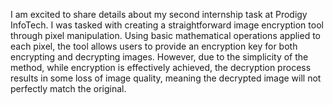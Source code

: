 I am excited to share details about my second internship task at Prodigy InfoTech. I was tasked with creating a straightforward image encryption tool through pixel manipulation. Using basic mathematical operations applied to each pixel, the tool allows users to provide an encryption key for both encrypting and decrypting images. However, due to the simplicity of the method, while encryption is effectively achieved, the decryption process results in some loss of image quality, meaning the decrypted image will not perfectly match the original.
